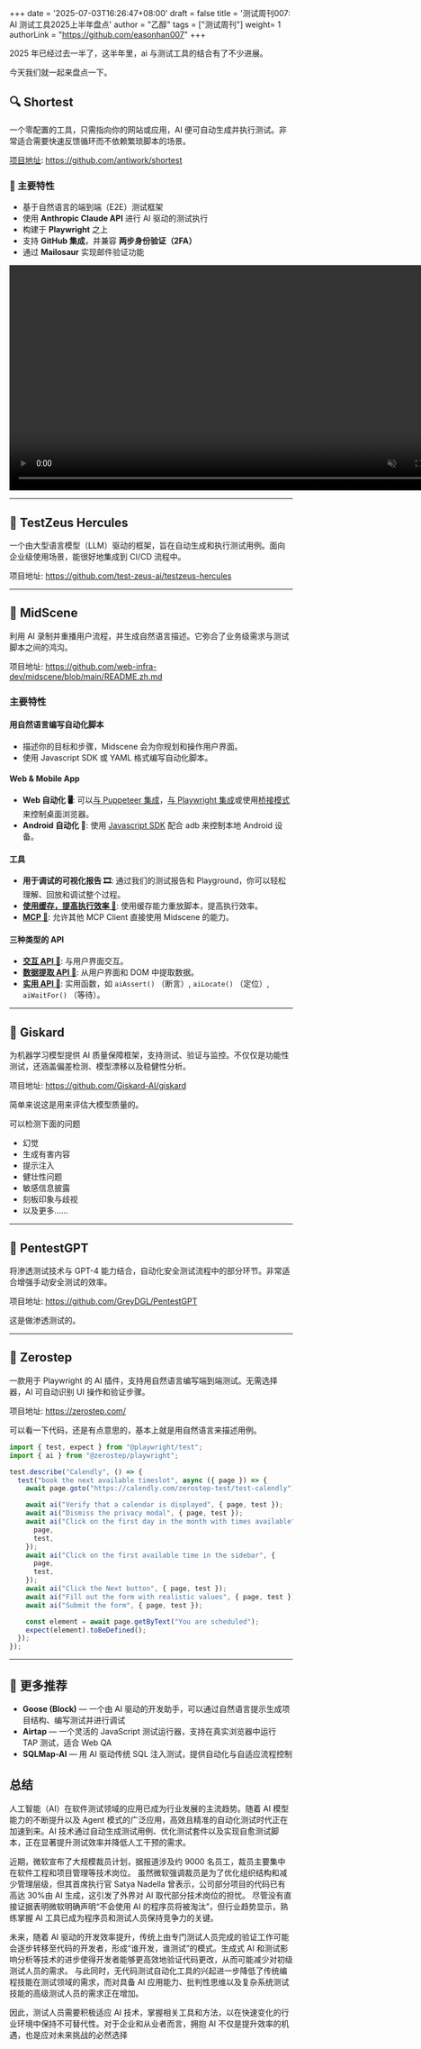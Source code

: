 +++
date = '2025-07-03T16:26:47+08:00'
draft = false
title = '测试周刊007: AI 测试工具2025上半年盘点'
author = "乙醇"
tags = ["测试周刊"]
weight= 1
authorLink = "https://github.com/easonhan007"
+++

2025 年已经过去一半了，这半年里，ai 与测试工具的结合有了不少进展。

今天我们就一起来盘点一下。

<!--more-->

## 🔍 Shortest

一个零配置的工具，只需指向你的网站或应用，AI 便可自动生成并执行测试。非常适合需要快速反馈循环而不依赖繁琐脚本的场景。

[项目地址](https://github.com/antiwork/shortest): https://github.com/antiwork/shortest

### 🧪 主要特性

- 基于自然语言的端到端（E2E）测试框架
- 使用 **Anthropic Claude API** 进行 AI 驱动的测试执行
- 构建于 **Playwright** 之上
- 支持 **GitHub 集成**，并兼容 **两步身份验证（2FA）**
- 通过 **Mailosaur** 实现邮件验证功能

<video width = "800" src="https://github.com/user-attachments/assets/d443279e-7364-452b-9f50-0c8dd0cf55fc" controls autoplay loop muted>
Your browser does not support the video tag.
</video>

---

## 🧪 TestZeus Hercules

一个由大型语言模型（LLM）驱动的框架，旨在自动生成和执行测试用例。面向企业级使用场景，能很好地集成到 CI/CD 流程中。

项目地址: https://github.com/test-zeus-ai/testzeus-hercules

---

## 🎥 MidScene

利用 AI 录制并重播用户流程，并生成自然语言描述。它弥合了业务级需求与测试脚本之间的鸿沟。

项目地址: https://github.com/web-infra-dev/midscene/blob/main/README.zh.md

### 主要特性

#### 用自然语言编写自动化脚本

- 描述你的目标和步骤，Midscene 会为你规划和操作用户界面。
- 使用 Javascript SDK 或 YAML 格式编写自动化脚本。

#### Web & Mobile App

- **Web 自动化 🖥️**: 可以[与 Puppeteer 集成](https://midscenejs.com/integrate-with-puppeteer.html)，[与 Playwright 集成](https://midscenejs.com/integrate-with-playwright.html)或使用[桥接模式](https://midscenejs.com/bridge-mode-by-chrome-extension.html)来控制桌面浏览器。
- **Android 自动化 📱**: 使用 [Javascript SDK](https://midscenejs.com/integrate-with-android.html) 配合 adb 来控制本地 Android 设备。

#### 工具

- **用于调试的可视化报告 🎞️**: 通过我们的测试报告和 Playground，你可以轻松理解、回放和调试整个过程。
- [**使用缓存，提高执行效率 🔄**](https://midscenejs.com/zh/caching.html): 使用缓存能力重放脚本，提高执行效率。
- [**MCP 🔗**](https://midscenejs.com/zh/mcp.html): 允许其他 MCP Client 直接使用 Midscene 的能力。

#### 三种类型的 API

- [**交互 API 🔗**](https://midscenejs.com/zh/api.html#interaction-methods): 与用户界面交互。
- [**数据提取 API 🔗**](https://midscenejs.com/zh/api.html#data-extraction): 从用户界面和 DOM 中提取数据。
- [**实用 API 🔗**](https://midscenejs.com/zh/api.html#more-apis): 实用函数，如 `aiAssert()` （断言）, `aiLocate()` （定位）, `aiWaitFor()` （等待）。

---

## 🤖 Giskard

为机器学习模型提供 AI 质量保障框架，支持测试、验证与监控。不仅仅是功能性测试，还涵盖偏差检测、模型漂移以及稳健性分析。

项目地址: https://github.com/Giskard-AI/giskard

简单来说这是用来评估大模型质量的。

可以检测下面的问题

- 幻觉
- 生成有害内容
- 提示注入
- 健壮性问题
- 敏感信息披露
- 刻板印象与歧视
- 以及更多……

---

## 🔐 PentestGPT

将渗透测试技术与 GPT-4 能力结合，自动化安全测试流程中的部分环节。非常适合增强手动安全测试的效率。

项目地址: https://github.com/GreyDGL/PentestGPT

这是做渗透测试的。

---

## 🧭 Zerostep

一款用于 Playwright 的 AI 插件，支持用自然语言编写端到端测试。无需选择器，AI 可自动识别 UI 操作和验证步骤。

项目地址: https://zerostep.com/

可以看一下代码，还是有点意思的，基本上就是用自然语言来描述用例。

```typescript
import { test, expect } from "@playwright/test";
import { ai } from "@zerostep/playwright";

test.describe("Calendly", () => {
  test("book the next available timeslot", async ({ page }) => {
    await page.goto("https://calendly.com/zerostep-test/test-calendly");

    await ai("Verify that a calendar is displayed", { page, test });
    await ai("Dismiss the privacy modal", { page, test });
    await ai("Click on the first day in the month with times available", {
      page,
      test,
    });
    await ai("Click on the first available time in the sidebar", {
      page,
      test,
    });
    await ai("Click the Next button", { page, test });
    await ai("Fill out the form with realistic values", { page, test });
    await ai("Submit the form", { page, test });

    const element = await page.getByText("You are scheduled");
    expect(element).toBeDefined();
  });
});
```

---

## 🧠 更多推荐

- **Goose (Block)** — 一个由 AI 驱动的开发助手，可以通过自然语言提示生成项目结构、编写测试并进行调试
- **Airtap** — 一个灵活的 JavaScript 测试运行器，支持在真实浏览器中运行 TAP 测试，适合 Web QA
- **SQLMap-AI** — 用 AI 驱动传统 SQL 注入测试，提供自动化与自适应流程控制

## 总结

人工智能（AI）在软件测试领域的应用已成为行业发展的主流趋势。随着 AI 模型能力的不断提升以及 Agent 模式的广泛应用，高效且精准的自动化测试时代正在加速到来。AI 技术通过自动生成测试用例、优化测试套件以及实现自愈测试脚本，正在显著提升测试效率并降低人工干预的需求。

近期，微软宣布了大规模裁员计划，据报道涉及约 9000 名员工，裁员主要集中在软件工程和项目管理等技术岗位。 虽然微软强调裁员是为了优化组织结构和减少管理层级，但其首席执行官 Satya Nadella 曾表示，公司部分项目的代码已有高达 30%由 AI 生成，这引发了外界对 AI 取代部分技术岗位的担忧。 尽管没有直接证据表明微软明确声明“不会使用 AI 的程序员将被淘汰”，但行业趋势显示，熟练掌握 AI 工具已成为程序员和测试人员保持竞争力的关键。

未来，随着 AI 驱动的开发效率提升，传统上由专门测试人员完成的验证工作可能会逐步转移至代码的开发者，形成“谁开发，谁测试”的模式。生成式 AI 和测试影响分析等技术的进步使得开发者能够更高效地验证代码更改，从而可能减少对初级测试人员的需求。 与此同时，无代码测试自动化工具的兴起进一步降低了传统编程技能在测试领域的需求，而对具备 AI 应用能力、批判性思维以及复杂系统测试技能的高级测试人员的需求正在增加。

因此，测试人员需要积极适应 AI 技术，掌握相关工具和方法，以在快速变化的行业环境中保持不可替代性。对于企业和从业者而言，拥抱 AI 不仅是提升效率的机遇，也是应对未来挑战的必然选择
